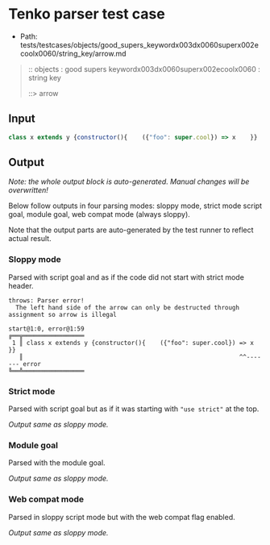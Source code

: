 # Tenko parser test case

- Path: tests/testcases/objects/good_supers_keywordx003dx0060superx002ecoolx0060/string_key/arrow.md

> :: objects : good supers keywordx003dx0060superx002ecoolx0060 : string key
>
> ::> arrow

## Input

`````js
class x extends y {constructor(){    ({"foo": super.cool}) => x    }}
`````

## Output

_Note: the whole output block is auto-generated. Manual changes will be overwritten!_

Below follow outputs in four parsing modes: sloppy mode, strict mode script goal, module goal, web compat mode (always sloppy).

Note that the output parts are auto-generated by the test runner to reflect actual result.

### Sloppy mode

Parsed with script goal and as if the code did not start with strict mode header.

`````
throws: Parser error!
  The left hand side of the arrow can only be destructed through assignment so arrow is illegal

start@1:0, error@1:59
╔══╦═════════════════
 1 ║ class x extends y {constructor(){    ({"foo": super.cool}) => x    }}
   ║                                                            ^^------- error
╚══╩═════════════════

`````

### Strict mode

Parsed with script goal but as if it was starting with `"use strict"` at the top.

_Output same as sloppy mode._

### Module goal

Parsed with the module goal.

_Output same as sloppy mode._

### Web compat mode

Parsed in sloppy script mode but with the web compat flag enabled.

_Output same as sloppy mode._
